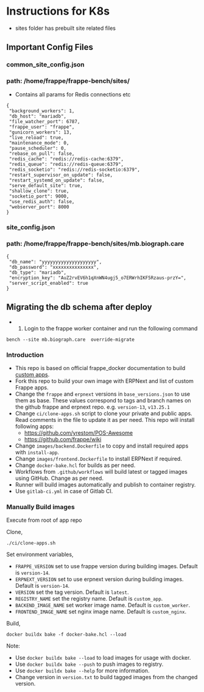 
# Instructions for K8s

- sites folder has prebuilt site related files

## Important Config Files

### common_site_config.json
### path: /home/frappe/frappe-bench/sites/

- Contains all params for Redis connections etc

```
{
 "background_workers": 1,
 "db_host": "mariadb",
 "file_watcher_port": 6787,
 "frappe_user": "frappe",
 "gunicorn_workers": 13,
 "live_reload": true,
 "maintenance_mode": 0,
 "pause_scheduler": 0,
 "rebase_on_pull": false,
 "redis_cache": "redis://redis-cache:6379",
 "redis_queue": "redis://redis-queue:6379",
 "redis_socketio": "redis://redis-socketio:6379",
 "restart_supervisor_on_update": false,
 "restart_systemd_on_update": false,
 "serve_default_site": true,
 "shallow_clone": true,
 "socketio_port": 9000,
 "use_redis_auth": false,
 "webserver_port": 8000
} 

```


### site_config.json
### path: /home/frappe/frappe-bench/sites/mb.biograph.care

```
{
 "db_name": "yyyyyyyyyyyyyyyyyyyy",
 "db_password": "xxxxxxxxxxxxxxx",
 "db_type": "mariadb",
 "encryption_key": "AuZ2rvEV6h1qXnWN4ugj5_o7ERWrhIKF5Rzaus-przY=",
 "server_script_enabled": true
}
 ```

## Migrating the db schema after deploy

- 1. Login to the frappe worker container and run the following command

```
bench --site mb.biograph.care  override-migrate
```

### Introduction

- This repo is based on official frappe_docker documentation to build [custom apps](https://github.com/frappe/frappe_docker/blob/main/custom_app/README.md).
- Fork this repo to build your own image with ERPNext and list of custom Frappe apps.
- Change the `frappe` and `erpnext` versions in `base_versions.json` to use them as base. These values correspond to tags and branch names on the github frappe and erpnext repo. e.g. `version-13`, `v13.25.1`
- Change `ci/clone-apps.sh` script to clone your private and public apps. Read comments in the file to update it as per need. This repo will install following apps:
  - https://github.com/yrestom/POS-Awesome
  - https://github.com/frappe/wiki
- Change `images/backend.Dockerfile` to copy and install required apps with `install-app`.
- Change `images/frontend.Dockerfile` to install ERPNext if required.
- Change `docker-bake.hcl` for builds as per need.
- Workflows from `.github/workflows` will build latest or tagged images using GitHub. Change as per need.
- Runner will build images automatically and publish to container registry.
- Use `gitlab-ci.yml` in case of Gitlab CI.

### Manually Build images

Execute from root of app repo

Clone,

```shell
./ci/clone-apps.sh
```

Set environment variables,

- `FRAPPE_VERSION` set to use frappe version during building images. Default is `version-14`.
- `ERPNEXT_VERSION` set to use erpnext version during building images. Default is `version-14`.
- `VERSION` set the tag version. Default is `latest`.
- `REGISTRY_NAME` set the registry name. Default is `custom_app`.
- `BACKEND_IMAGE_NAME` set worker image name. Default is `custom_worker`.
- `FRONTEND_IMAGE_NAME` set nginx image name. Default is `custom_nginx`.

Build,

```shell
docker buildx bake -f docker-bake.hcl --load
```

Note:

- Use `docker buildx bake --load` to load images for usage with docker.
- Use `docker buildx bake --push` to push images to registry.
- Use `docker buildx bake --help` for more information.
- Change version in `version.txt` to build tagged images from the changed version.
